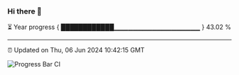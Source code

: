 ### Hi there 👋

⏳ Year progress { ████████████▁▁▁▁▁▁▁▁▁▁▁▁▁▁▁▁▁▁ } 43.02 %

---

⏰ Updated on Thu, 06 Jun 2024 10:42:15 GMT

![Progress Bar CI](https://github.com/IshwaranRudhara/GIT-ACTION/workflows/Progress%20Bar%20CI/badge.svg)
